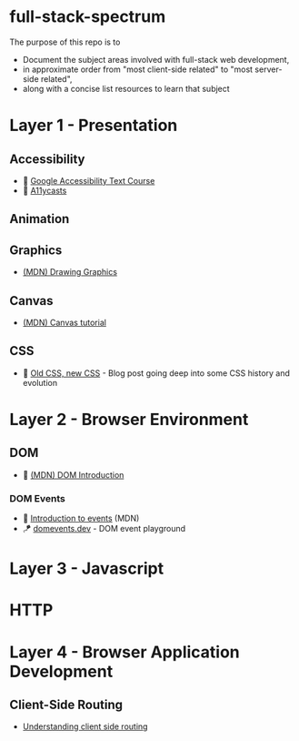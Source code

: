 # full-stack-spectrum
The purpose of this repo is to 

- Document the subject areas involved with full-stack web development,
- in approximate order from "most client-side related" to "most server-side related",
- along with a concise list resources to learn that subject

# Layer 1 - Presentation
## Accessibility
- 📝 [Google Accessibility Text Course](https://developers.google.com/web/fundamentals/accessibility)
- 🎥 [A11ycasts](https://www.youtube.com/playlist?list=PLNYkxOF6rcICWx0C9LVWWVqvHlYJyqw7g)

## Animation

## Graphics
- [(MDN) Drawing Graphics](https://developer.mozilla.org/en-US/docs/Learn/JavaScript/Client-side_web_APIs/Drawing_graphics)
## Canvas
- [(MDN) Canvas tutorial](https://developer.mozilla.org/en-US/docs/Web/API/Canvas_API/Tutorial)

## CSS
- 📝 [Old CSS, new CSS](https://eev.ee/blog/2020/02/01/old-css-new-css/) - Blog post going deep into some CSS history and evolution







# Layer 2 - Browser Environment
## DOM
- 📝 [(MDN) DOM Introduction](https://developer.mozilla.org/en-US/docs/Web/API/Document_Object_Model/Examples)

### DOM Events
- 📝 [Introduction to events](https://developer.mozilla.org/en-US/docs/Learn/JavaScript/Building_blocks/Events) (MDN)
- 🪁 [domevents.dev](https://domevents.dev/) - DOM event playground









# Layer 3 - Javascript


# HTTP








# Layer 4 - Browser Application Development

## Client-Side Routing
- [Understanding client side routing](https://www.willtaylor.blog/client-side-routing-in-vanilla-js/)
